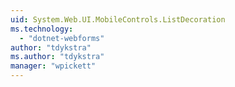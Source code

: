 ```yaml
---
uid: System.Web.UI.MobileControls.ListDecoration
ms.technology: 
  - "dotnet-webforms"
author: "tdykstra"
ms.author: "tdykstra"
manager: "wpickett"
---
```

